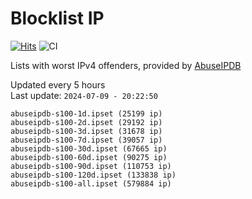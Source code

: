 # Blocklist IP

[![Hits](https://hits.seeyoufarm.com/api/count/incr/badge.svg?url=https%3A%2F%2Fgithub.com%2Fborestad%2Fblocklist-ip%2F&count_bg=%2379C83D&title_bg=%23555555&icon=&icon_color=%23E7E7E7&title=hits&edge_flat=false)](https://hits.seeyoufarm.com)  ![CI](https://img.shields.io/github/workflow/status/borestad/blocklist-ip/CI?style=flat-square)

Lists with worst IPv4 offenders, provided by [AbuseIPDB](https://www.abuseipdb.com/)

<!-- FOOTER-PLACEHOLDER -->
Updated every 5 hours<br>
Last update: `2024-07-09 - 20:22:50`
```
abuseipdb-s100-1d.ipset (25199 ip)
abuseipdb-s100-2d.ipset (29192 ip)
abuseipdb-s100-3d.ipset (31678 ip)
abuseipdb-s100-7d.ipset (39057 ip)
abuseipdb-s100-30d.ipset (67665 ip)
abuseipdb-s100-60d.ipset (90275 ip)
abuseipdb-s100-90d.ipset (110753 ip)
abuseipdb-s100-120d.ipset (133838 ip)
abuseipdb-s100-all.ipset (579884 ip)
```
